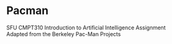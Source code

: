 # Pacman
SFU CMPT310 Introduction to Artificial Intelligence Assignment <br />
Adapted from the Berkeley Pac-Man Projects
